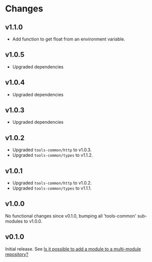 # Changes

## v1.1.0

- Add function to get float from an environment variable.

## v1.0.5

- Upgraded dependencies

## v1.0.4

- Upgraded dependencies

## v1.0.3

- Upgraded dependencies

## v1.0.2

- Upgraded `tools-common/http` to v1.0.3.
- Upgraded `tools-common/types` to v1.1.2.

## v1.0.1

- Upgraded `tools-common/http` to v1.0.2.
- Upgraded `tools-common/types` to v1.1.1.

## v1.0.0

No functional changes since v0.1.0, bumping all 'tools-common' sub-modules to
v1.0.0.

## v0.1.0

Initial release. See [Is it possible to add a module to a multi-module
repository?](https://github.com/golang/go/wiki/Modules#is-it-possible-to-add-a-module-to-a-multi-module-repository.)
